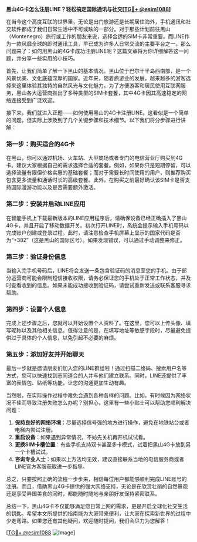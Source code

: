 **黑山4G卡怎么注册LINE？轻松搞定国际通讯与社交[[TG💪+ @esim1088](https://t.me/s/esim1088)]**

在当今这个高度互联的世界里，无论是出门旅游还是长期居住海外，手机通讯和社交软件都成了我们日常生活中不可或缺的一部分。对于那些计划前往黑山（Montenegro）旅行或工作的朋友来说，选择合适的SIM卡非常重要。而LINE作为一款风靡全球的即时通讯工具，早已成为许多人日常交流的主要平台之一。那么问题来了：如何用黑山的4G卡成功注册LINE呢？这篇文章将为你详细解答这一问题，并分享一些实用的小技巧。

首先，让我们简单了解一下黑山的基本情况。黑山位于巴尔干半岛西南部，是一个风景优美、文化底蕴深厚的国家。近年来，随着旅游业的发展，越来越多的游客选择来这里体验其独特的自然风光与文化魅力。为了方便游客和居民使用互联网服务，黑山各大运营商推出了多种类型的SIM卡套餐，其中4G卡因其高速稳定的网络连接受到广泛欢迎。

接下来，我们就进入正题——如何使用黑山的4G卡注册LINE。这看似是一个简单的问题，但实际上涉及到了几个关键步骤和技术细节。以下我们将分步骤进行讲解：

### 第一步：购买适合的4G卡

在黑山，你可以通过机场、火车站、大型商场或者专门的电信营业厅购买到4G卡。建议大家根据自己的需求选择合适的套餐。例如，如果你只是短期停留，可以选择流量有限但价格实惠的基础套餐；而对于需要长时间使用的用户，则推荐购买包含更多流量和通话时长的高级套餐。此外，在购买之前最好确认该SIM卡是否支持国际漫游功能以及是否需要额外激活。

### 第二步：安装并启动LINE应用

在智能手机上下载最新版本的LINE应用程序后，请确保设备已经正确插入了黑山4G卡，并且开启了移动数据开关。初次打开LINE时，系统会提示输入手机号码以完成账户创建或登录过程。此时，请注意检查手机屏幕上显示的国家代码是否为“+382”（这是黑山的国际区号）。如果发现错误，可以通过手动调整来修正。

### 第三步：验证身份信息

当输入完手机号码后，LINE将会发送一条包含验证码的消息至您的手机。由于部分运营商可能会限制短信接收权限，请务必保证您的手机处于正常工作状态，并及时查看收到的信息。如果未能成功接收到验证码，请尝试重新发送或联系客服寻求帮助。

### 第四步：设置个人信息

完成上述步骤之后，您就可以开始设置个人资料了。在这里，您可以上传头像、填写昵称以及其他相关信息。值得注意的是，在填写地址等敏感字段时，尽量避免提供过于具体的个人信息，以免引起不必要的麻烦。

### 第五步：添加好友并开始聊天

最后一步就是邀请朋友们加入您的LINE群组啦！通过扫描二维码、搜索用户名等方式，您可以快速找到志同道合的人并与他们建立联系。同时，LINE还提供了丰富的表情包、贴纸等功能，让您的沟通更加生动有趣。

当然啦，在实际操作过程中难免会遇到各种各样的问题。比如，有时候因为网络状况不佳而导致注册失败怎么办呢？别担心，这里有一些小贴士可以帮助您顺利解决问题：

1. **保持良好的网络环境**：尽量选择信号强的地方进行操作，避免在地铁站台或者电梯内尝试注册。
2. **重启设备**：如果遇到异常情况，不妨先关机再开机试试看。
3. **更换SIM卡槽位置**：有些手机支持双卡甚至多卡模式，试着把黑山4G卡放到另一个卡槽试试。
4. **咨询专业人士**：如果以上方法均无效，建议直接联系当地的电信服务商或者LINE官方客服获取进一步指导。

总之，只要按照正确的流程一步步来，相信每位用户都能够顺利完成LINE账号的注册。而且，借助黑山4G卡提供的强大网络支持，无论是在欣赏壮丽的自然景观还是享受异国美食的同时，都能随时随地与亲朋好友保持紧密联系。

总结一下，黑山4G卡不仅能够满足您日常上网的需求，更是开启全球化社交生活的钥匙。希望本文所提供的指南能为大家带来便利，让大家在探索新世界的过程中少走弯路。如果您还有其他疑问，欢迎随时提问，我们会尽力为您解答！

[[TG💪+ @esim1088](https://t.me/s/esim1088) ![Image](https://i.postimg.cc/4NQfJmqS/Snipaste-2025-05-13-00-14-12.png)]